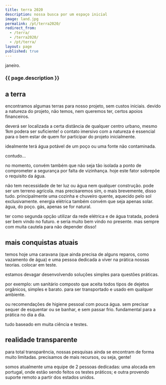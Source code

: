 ```yaml
---
title: terra 2020
description: nossa busca por um espaço inicial
image: land.jpg
permalink: /pt/terra2020/
redirect_from:
  - /terra/
  - /terra2020/
  - /pt/terra/
layout: page
published: true
---
```


janeiro.

### {{ page.description }}

## a terra

encontramos algumas terras para nosso projeto, sem custos iniciais. devido a natureza do projeto, não temos, nem queremos ter, certos apoios financeiros.

deverá ser localizada a certa distância de qualquer centro urbano, mesmo 1km podera ser suficiente! o contato imersivo com a natureza é essencial para o bem estar de quem for participar do projeto inicialmente.

idealmente terá água potável de um poço ou uma fonte não contaminada.

contudo...

no momento, convém também que não seja tão isolada a ponto de comprometer a segurança por falta de vizinhança. hoje este fator sobrepõe o requisito da água.

não tem necessidade de ter luz ou água nem qualquer construção. pode ser um terreno agrícola. mas precisaremos sim, o mais brevemente, disso tudo. principalmente uma cozinha e chuveiro quente, aquecido pelo sol exclusivamente. energia elétrica também convém que seja apenas solar. água, do poço. gás, apenas se for natural.

ter como segunda opção utilizar da rede elétrica e de água tratada, poderá ser bem vindo no futuro. e seria muito bem vindo no presente. mas sempre com muita cautela para não depender disso!

## mais conquistas atuais

temos hoje uma caravana (que ainda precisa de alguns reparos, como vazamento de água) e uma pessoa dedicada a viver na prática nossas teorias. colocar em teste.

estamos devagar desenvolvendo soluções simples para questões práticas.

por exemplo: um sanitário composto que aceita todos tipos de dejetos orgânicos, simples e barato. para ser transportado e usado em qualquer ambiente.

ou recomendações de higiene pessoal com pouca água. sem precisar sequer de esquentar ou se banhar, e sem passar frio. fundamental para a prática no dia a dia.

tudo baseado em muita ciência e testes.

## realidade transparente

para total transparência, nossas pesquisas ainda se encontram de forma muito limitadas. precisamos de mais recursos, ou seja, gente!

somos atualmente uma equipe de 2 pessoas dedicadas: uma alocada em portugal, onde estão sendo feitos os testes práticos; e outra provendo suporte remoto a partir dos estados unidos.
